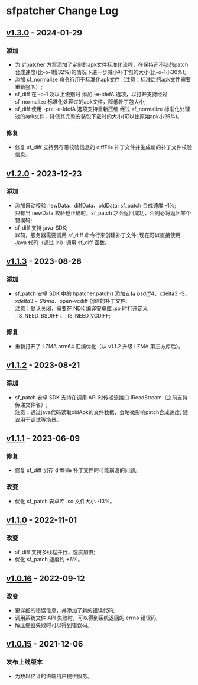 # sfpatcher Change Log

## [v1.3.0](https://github.com/sisong/sfpatcher/releases/tag/v1.3.0) - 2024-01-29
### 添加
* 为 sfpatcher 方案添加了定制的apk文件标准化流程，在保持还不错的patch合成速度(比-o-1慢32%)的情况下进一步减小补丁包的大小(比-o-1小30%);   
* 添加 sf_normalize 命令行用于标准化apk文件（注意：标准后的apk文件需要重新签名）;
* sf_diff 在 -o-1 及以上级别时 添加 -e-ldefA 选项，以打开支持经过 sf_normalize 标准化处理过的apk文件，降低补丁包大小;
* sf_diff 使用 -pre -e-ldefA 选项支持重新压缩 经过 sf_normalize 标准化处理过的apk文件，降低其完整安装包下载时的大小(可以比原始apk小25%)。
### 修复
* 修复 sf_diff 支持另存带校验信息的 diffFile 补丁文件并生成新的补丁文件校验信息。

## [v1.2.0](https://github.com/sisong/sfpatcher/releases/tag/v1.2.0) - 2023-12-23
### 添加
* 添加自动校验 newData、diffData、oldData; sf_patch 合成速度 -1%;   
  只有当 newData 校验也正确时，sf_patch 才会返回成功，否则必将返回某个错误码;
* sf_diff 支持 java-SDK;   
  以前，服务器需要调用 sf_diff 命令行来创建补丁文件; 现在可以直接使用 Java 代码（通过 jni）调用 sf_diff 函数。

## [v1.1.3](https://github.com/sisong/sfpatcher/releases/tag/v1.1.3) - 2023-08-28
### 添加
* sf_patch 安卓 SDK 中的 hpatcher.patch() 添加支持 $bsdiff4、$xdelta3 -S、$xdelta3 -S lzma、$open-vcdiff 创建的补丁文件;  
  注意：默认关闭，需要在 NDK 编译安卓库 .so 时打开定义 _IS_NEED_BSDIFF 、_IS_NEED_VCDIFF;
### 修复
* 重新打开了 LZMA arm64 汇编优化（从 v1.1.2 升级 LZMA 第三方库后）。

## [v1.1.2](https://github.com/sisong/sfpatcher/releases/tag/v1.1.2) - 2023-08-21
### 添加
* sf_patch 安卓 SDK 支持在调用 API 时传递流接口 IReadStream（之前支持传递文件名）;   
 注意：通过java代码读取oldApk的文件数据，会略微影响patch合成速度; 建议用于调试等场景。

## [v1.1.1](https://github.com/sisong/sfpatcher/releases/tag/v1.1.1) - 2023-06-09
### 修复
* 修复 sf_diff 另存 diffFile 补丁文件时可能崩溃的问题;
### 改变
* 优化 sf_patch 安卓库 .so 文件大小 -13%。

## [v1.1.0](https://github.com/sisong/sfpatcher/releases/tag/v1.1.0) - 2022-11-01
### 改变
* sf_diff 支持多线程并行，速度加倍;
* 优化 sf_patch 速度约 +6%。

## [v1.0.16](https://github.com/sisong/sfpatcher/releases/tag/v1.0.16) - 2022-09-12
### 改变
* 更详细的错误信息，并添加了新的错误代码;
* 调用系统文件 API 失败时，可以得到系统返回的 errno 错误码;
* 解压缩器失败时可以得到错误码。

## [v1.0.15](https://github.com/sisong/sfpatcher/releases/tag/v1.0.15) - 2021-12-06
### 发布上线版本
* 为数以亿计的终端用户提供服务。
